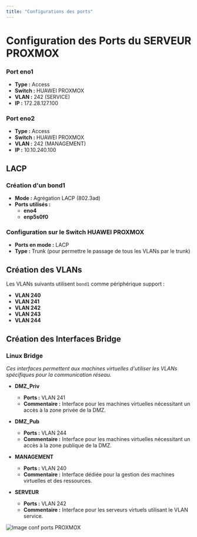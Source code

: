 ```yaml
---
title: "Configurations des ports"
---
```


# Configuration des Ports du SERVEUR PROXMOX

### Port eno1
- **Type :** Access
- **Switch :** HUAWEI PROXMOX
- **VLAN :** 242 (SERVICE)
- **IP :** 172.28.127.100

### Port eno2
- **Type :** Access
- **Switch :** HUAWEI PROXMOX
- **VLAN :** 242 (MANAGEMENT)
- **IP :** 10.10.240.100

## LACP

### Création d'un bond1
- **Mode :** Agrégation LACP (802.3ad)
- **Ports utilisés :**
  - **eno4**
  - **enp5s0f0**

### Configuration sur le Switch HUAWEI PROXMOX
- **Ports en mode :** LACP
- **Type :** Trunk (pour permettre le passage de tous les VLANs par le trunk)

## Création des VLANs

Les VLANs suivants utilisent `bond1` comme périphérique support :

- **VLAN 240**
- **VLAN 241**
- **VLAN 242**
- **VLAN 243**
- **VLAN 244**

## Création des Interfaces Bridge

### Linux Bridge
*Ces interfaces permettent aux machines virtuelles d'utiliser les VLANs spécifiques pour la communication réseau.*

- **DMZ_Priv**
  - **Ports :** VLAN 241
  - **Commentaire :** Interface pour les machines virtuelles nécessitant un accès à la zone privée de la DMZ.

- **DMZ_Pub**
  - **Ports :** VLAN 244
  - **Commentaire :** Interface pour les machines virtuelles nécessitant un accès à la zone publique de la DMZ.

- **MANAGEMENT**
  - **Ports :** VLAN 240
  - **Commentaire :** Interface dédiée pour la gestion des machines virtuelles et des ressources.

- **SERVEUR**
  - **Ports :** VLAN 242
  - **Commentaire :** Interface pour les serveurs virtuels utilisant le VLAN service.

![Image conf ports PROXMOX](mkdocs/docs/images/conf_ports.png)
